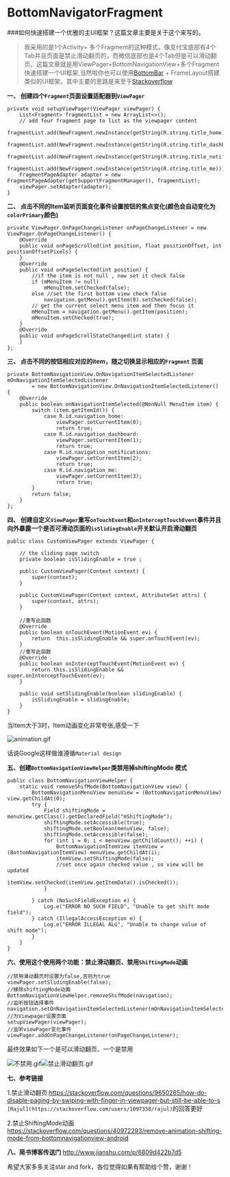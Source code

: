 # BottomNavigatorFragment
###如何快速搭建一个优雅的主UI框架？这篇文章主要是关于这个来写的。
>我采用的是1个Activity+ 多个Fragment的这种模式，像支付宝底部有4个Tab并且页面是禁止滑动翻页的，而微信底部也是4个Tab但是可以滑动翻页。这篇文章就是用ViewPager+BottomNavigationView+多个Fragment快速搭建一个UI框架,当然啦你也可以使用[BottomBar][] + FrameLayout搭建类似的UI框架。其中主要的思路是来至于[Stackoverflow]

**一、 创建四个`Fragment`页面设置适配器到`ViewPager`**
```//创建四个Fragment页面设置适配器到ViewPager
private void setupViewPager(ViewPager viewPager) {
    List<Fragment> fragmentList = new ArrayList<>();
    // add four fragment page to list as the viewpager content
    fragmentList.add(NewFragment.newInstance(getString(R.string.title_home)));
    fragmentList.add(NewFragment.newInstance(getString(R.string.title_dashboard)));
    fragmentList.add(NewFragment.newInstance(getString(R.string.title_notifications)));
    fragmentList.add(NewFragment.newInstance(getString(R.string.title_me)));
    FragmentPageAdapter adapter = new FragmentPageAdapter(getSupportFragmentManager(), fragmentList);
    viewPager.setAdapter(adapter);
}
```
**二、 点击不同的Item监听页面变化事件设置按钮的焦点变化(颜色会自动变化为`colorPrimary`颜色)**
```
private ViewPager.OnPageChangeListener onPageChangeListener = new ViewPager.OnPageChangeListener() {
    @Override
    public void onPageScrolled(int position, float positionOffset, int positionOffsetPixels) {
    }
    @Override
    public void onPageSelected(int position) {
        //if the item is not null , now set it check false
        if (mMenuItem != null)
            mMenuItem.setChecked(false);
        else //set the first bottom view check false
            navigation.getMenu().getItem(0).setChecked(false);
        // get the current select menu item and then focus it
        mMenuItem = navigation.getMenu().getItem(position);
        mMenuItem.setChecked(true);
    }
    @Override
    public void onPageScrollStateChanged(int state) {
    }
};
```
**三、  点击不同的按钮相应对应的item，随之切换显示相应的`Fragment` 页面**
```
private BottomNavigationView.OnNavigationItemSelectedListener mOnNavigationItemSelectedListener
        = new BottomNavigationView.OnNavigationItemSelectedListener() {
    @Override
    public boolean onNavigationItemSelected(@NonNull MenuItem item) {
        switch (item.getItemId()) {
            case R.id.navigation_home:
                viewPager.setCurrentItem(0);
                return true;
            case R.id.navigation_dashboard:
                viewPager.setCurrentItem(1);
                return true;
            case R.id.navigation_notifications:
                viewPager.setCurrentItem(2);
                return true;
            case R.id.navigation_me:
                viewPager.setCurrentItem(3);
                return true;
        }
        return false;
    }
};
```
**四、 创建自定义`ViewPager`重写`onTouchEvent`和`onInterceptTouchEvent`事件并且向外暴露一个是否可滑动页面的`isSlidingEnable`开关默认开启滑动翻页**
```
public class CustomViewPager extends ViewPager {

    // the sliding page switch
    private boolean isSlidingEnable = true ;

    public CustomViewPager(Context context) {
        super(context);
    }

    public CustomViewPager(Context context, AttributeSet attrs) {
        super(context, attrs);
    }

    //重写此函数
    @Override
    public boolean onTouchEvent(MotionEvent ev) {
        return  this.isSlidingEnable && super.onTouchEvent(ev);
    }
    //重写此函数
    @Override
    public boolean onInterceptTouchEvent(MotionEvent ev) {
        return this.isSlidingEnable && super.onInterceptTouchEvent(ev);
    }

    public void setSlidingEnable(boolean slidingEnable) {
        isSlidingEnable = slidingEnable;
    }
}
```

当Item大于3时，Item动画变化非常夸张,感受一下

![animation.gif](http://upload-images.jianshu.io/upload_images/4073499-cddcc005e56970cd.gif?imageMogr2/auto-orient/strip)

话说Google这样做谁遵循`Material design` 

**五、创建`BottomNavigationViewHelper`类禁用掉shiftingMode 模式**
```
public class BottomNavigationViewHelper {
    static void removeShifMode(BottomNavigationView view) {
        BottomNavigationMenuView menuView = (BottomNavigationMenuView) view.getChildAt(0);
        try {
            Field shiftingMode = menuView.getClass().getDeclaredField("mShiftingMode");
            shiftingMode.setAccessible(true);
            shiftingMode.setBoolean(menuView, false);
            shiftingMode.setAccessible(false);
            for (int i = 0; i < menuView.getChildCount(); ++i) {
                BottomNavigationItemView itemView = (BottomNavigationItemView) menuView.getChildAt(i);
                itemView.setShiftingMode(false);
                //set once again checked value , so view will be updated
                itemView.setChecked(itemView.getItemData().isChecked());
            }

        } catch (NoSuchFieldException e) {
            Log.e("ERROR NO SUCH FIELD", "Unable to get shift mode field");
        } catch (IllegalAccessException e) {
            Log.e("ERROR ILLEGAL ALG", "Unable to change value of shift mode");
        }
    }
}
```
**六、使用这个使用两个功能：禁止滑动翻页、禁用`ShiftingMode`动画**
```
//禁用滑动翻页时设置为false,否则为true
viewPager.setSlidingEnable(false);
//移除shiftingMode动画
BottomNavigationViewHelper.removeShifMode(navigation);
//监听按钮选择事件
navigation.setOnNavigationItemSelectedListener(mOnNavigationItemSelectedListener);
//为Viewpager设置页面
setupViewPager(viewPager);
//监听viewPager变化事件
viewPager.addOnPageChangeListener(onPageChangeListener);
```
最终效果如下一个是可以滑动翻页、一个是禁用

![不禁用.gif](http://upload-images.jianshu.io/upload_images/4073499-a00676fb5b84adef.gif?imageMogr2/auto-orient/strip)![禁止滑动翻页.gif](http://upload-images.jianshu.io/upload_images/4073499-d1349f55a65c5fc7.gif?imageMogr2/auto-orient/strip)


**七、参考链接**

1.禁止滑动翻页:<https://stackoverflow.com/questions/9650265/how-do-disable-paging-by-swiping-with-finger-in-viewpager-but-still-be-able-to-s> `[Rajul](https://stackoverflow.com/users/1097358/rajul)`的回答更好

2.禁止ShiftingMode动画<https://stackoverflow.com/questions/40972293/remove-animation-shifting-mode-from-bottomnavigationview-android>

**八、简书博客传送门**
<http://www.jianshu.com/p/6809d422b7d5>

希望大家多多关注star and fork，各位觉得如果有帮助给个赞，谢谢！

[BottomBar]: https://github.com/roughike/BottomBar/
[Stackoverflow]: https://stackoverflow.com/
